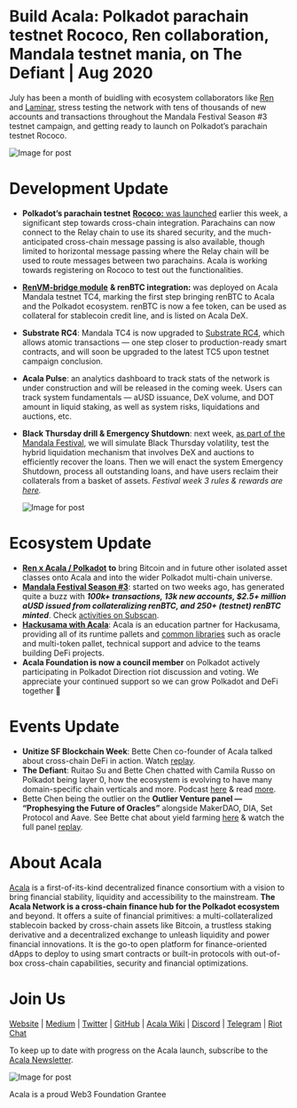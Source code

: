 # Build Acala: Polkadot parachain testnet Rococo, Ren collaboration, Mandala testnet mania, on The Defiant | Aug 2020

July has been a month of buidling with ecosystem collaborators like [Ren](https://renproject.io/) and [Laminar](http://laminar.one/), stress testing the network with tens of thousands of new accounts and transactions throughout the Mandala Festival Season #3 testnet campaign, and getting ready to launch on Polkadot’s parachain testnet Rococo.

![Image for post](https://miro.medium.com/max/8000/1*6wJEyP0ojcA8zM3SZAPzqQ.jpeg)

# **Development Update**

- **Polkadot’s parachain testnet** [**Rococo:** was launched](https://polkadot.network/introducing-rococo-polkadots-parachain-testnet/) earlier this week, a significant step towards cross-chain integration. Parachains can now connect to the Relay chain to use its shared security, and the much-anticipated cross-chain message passing is also available, though limited to horizontal message passing where the Relay chain will be used to route messages between two parachains. Acala is working towards registering on Rococo to test out the functionalities.
- [**RenVM-bridge module**](https://github.com/AcalaNetwork/Acala/tree/master/ecosystem-modules) **& renBTC integration:** was deployed on Acala Mandala testnet TC4, marking the first step bringing renBTC to Acala and the Polkadot ecosystem. renBTC is now a fee token, can be used as collateral for stablecoin credit line, and is listed on Acala DeX.
- **Substrate RC4**: Mandala TC4 is now upgraded to [Substrate RC4](https://github.com/paritytech/substrate/releases/tag/v2.0.0-rc4), which allows atomic transactions — one step closer to production-ready smart contracts, and will soon be upgraded to the latest TC5 upon testnet campaign conclusion.
- **Acala Pulse**: an analytics dashboard to track stats of the network is under construction and will be released in the coming week. Users can track system fundamentals — aUSD issuance, DeX volume, and DOT amount in liquid staking, as well as system risks, liquidations and auctions, etc.
- **Black Thursday drill & Emergency Shutdown**: next week, [as part of the Mandala Festival](https://github.com/AcalaNetwork/Acala/wiki/W.-Contribution-&-Rewards#week-3-black-thursday-simulation), we will simulate Black Thursday volatility, test the hybrid liquidation mechanism that involves DeX and auctions to efficiently recover the loans. Then we will enact the system Emergency Shutdown, process all outstanding loans, and have users reclaim their collaterals from a basket of assets. _Festival week 3 rules & rewards are_ [_here_](https://github.com/AcalaNetwork/Acala/wiki/W.-Contribution-&-Rewards#week-3-black-thursday-simulation)_._

  ![Image for post](https://miro.medium.com/max/2880/1*XQbgIIFPlzwrK8L1eXdKew.jpeg)

# **Ecosystem Update**

- [**Ren x Acala / Polkadot**](https://medium.com/acalanetwork/bringing-btc-to-polkadot-acala-x-ren-e7959855d5aa?source=collection_home---4------2-----------------------) **to** bring Bitcoin and in future other isolated asset classes onto Acala and into the wider Polkadot multi-chain universe.
- [**Mandala Festival Season #3**](https://medium.com/acalanetwork/acala-mandala-festival-season-3-d0a6f155c154?source=collection_home---4------1-----------------------): started on two weeks ago, has generated quite a buzz with **_100k+ transactions, 13k new accounts, $2.5+ million aUSD issued from collateralizing renBTC, and 250+ (testnet) renBTC minted_**. Check [activities on Subscan](https://acala-testnet.subscan.io/).
- [**Hackusama with Acala**](https://medium.com/acalanetwork/hackusama-ea1ddf3e945a): Acala is an education partner for Hackusama, providing all of its runtime pallets and [common libraries](https://github.com/open-web3-stack/open-runtime-module-library) such as oracle and multi-token pallet, technical support and advice to the teams building DeFi projects.
- **Acala Foundation is now a council member** on Polkadot actively participating in Polkadot Direction riot discussion and voting. We appreciate your continued support so we can grow Polkadot and DeFi together 🚀

# **Events Update**

- **Unitize SF Blockchain Week**: Bette Chen co-founder of Acala talked about cross-chain DeFi in action. Watch [replay](https://next.brella.io/events/unitize2020/schedule/156155).
- **The Defiant**: Ruitao Su and Bette Chen chatted with Camila Russo on Polkadot being layer 0, how the ecosystem is evolving to have many domain-specific chain verticals and more. Podcast [here](https://anchor.fm/camila-russo/episodes/Developers-Will-Wake-Up-to-the-Fact-That-Theres-a-Toolkit-to-Build-Full-Fledged-Customized-Chains-Acalas-Bette-Chen-eh7sp0/a-a2pmg6h) & read [more](https://twitter.com/DefiantNews/status/1287758518913765377?s=20).
- Bette Chen being the outlier on the **Outlier Venture panel — “Prophesying the Future of Oracles”** alongside MakerDAO, DIA, Set Protocol and Aave. See Bette chat about yield farming [here](https://twitter.com/OVioHQ/status/1290644606892343297?s=20) & watch the full panel [replay](https://www.crowdcast.io/e/prophesying-oracles).

# About Acala

[Acala](http://acala.network/) is a first-of-its-kind decentralized finance consortium with a vision to bring financial stability, liquidity and accessibility to the mainstream. **The Acala Network is a cross-chain finance hub for the Polkadot ecosystem** and beyond. It offers a suite of financial primitives: a multi-collateralized stablecoin backed by cross-chain assets like Bitcoin, a trustless staking derivative and a decentralized exchange to unleash liquidity and power financial innovations. It is the go-to open platform for finance-oriented dApps to deploy to using smart contracts or built-in protocols with out-of-box cross-chain capabilities, security and financial optimizations.

# Join Us

[Website](https://acala.network/) | [Medium](https://medium.com/acalanetwork) | [Twitter](https://twitter.com/AcalaNetwork) | [GitHub](https://github.com/AcalaNetwork/Acala) | [Acala Wiki](https://github.com/AcalaNetwork/Acala/wiki) | [Discord](https://discord.gg/vdbFVCH) | [Telegram](https://t.me/acalaofficial) | [Riot Chat](https://riot.im/app/#/room/#acala:matrix.org)

To keep up to date with progress on the Acala launch, subscribe to the [Acala Newsletter](https://share.hsforms.com/1X9RxkXk-R62I0VNbATaDXw4h8qc).

![Image for post](https://miro.medium.com/max/1500/0*1KozUmtgLB7qV79q.jpeg)

Acala is a proud Web3 Foundation Grantee
